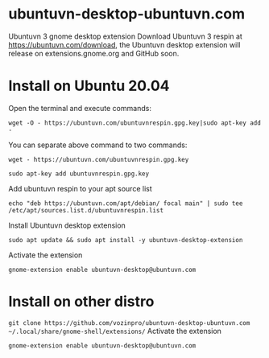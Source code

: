 # ubuntuvn-desktop-ubuntuvn.com
Ubuntuvn 3 gnome desktop extension
Download Ubuntuvn 3 respin at https://ubuntuvn.com/download, the Ubuntuvn desktop extension will release on extensions.gnome.org and GitHub soon.


# Install on Ubuntu 20.04

Open the terminal and execute commands:

`wget -O - https://ubuntuvn.com/ubuntuvnrespin.gpg.key|sudo apt-key add -`

You can separate above command to two commands:

`wget - https://ubuntuvn.com/ubuntuvnrespin.gpg.key`

`sudo apt-key add ubuntuvnrespin.gpg.key`

Add ubuntuvn respin to your apt source list

`echo "deb https://ubuntuvn.com/apt/debian/ focal main" | sudo tee /etc/apt/sources.list.d/ubuntuvnrespin.list`

Install Ubuntuvn desktop extension

`sudo apt update && sudo apt install -y ubuntuvn-desktop-extension`

Activate the extension

`gnome-extension enable ubuntuvn-desktop@ubuntuvn.com`

# Install on other distro
`git clone https://github.com/vozinpro/ubuntuvn-desktop-ubuntuvn.com ~/.local/share/gnome-shell/extensions/`
Activate the extension

`gnome-extension enable ubuntuvn-desktop@ubuntuvn.com`
